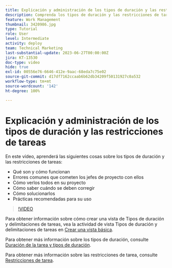 ```yaml
---
title: Explicación y administración de los tipos de duración y las restricciones de tareas
description: Comprenda los tipos de duración y las restricciones de tareas, y aprenda a asegurarse de que los tiene configurados correctamente en sus proyectos.
feature: Work Management
thumbnail: 3420986.jpg
type: Tutorial
role: User
level: Intermediate
activity: deploy
team: Technical Marketing
last-substantial-update: 2023-06-27T00:00:00Z
jira: KT-13530
doc-type: video
hide: true
exl-id: 00556e76-6646-412e-9aac-68eda7c75e02
source-git-commit: d17df7162ccaab6b62db34209f50131927c0a532
workflow-type: tm+mt
source-wordcount: '142'
ht-degree: 100%

---
```


# Explicación y administración de los tipos de duración y las restricciones de tareas

En este vídeo, aprenderá las siguientes cosas sobre los tipos de duración y las restricciones de tareas:

* Qué son y cómo funcionan
* Errores comunes que cometen los jefes de proyecto con ellos
* Cómo verlos todos en su proyecto
* Cómo saber cuándo se deben corregir
* Cómo solucionarlos
* Prácticas recomendadas para su uso


>[!VIDEO](https://video.tv.adobe.com/v/3420986/?quality=12&learn=on&enablevpops)


Para obtener información sobre cómo crear una vista de Tipos de duración y delimitaciones de tareas, vea la actividad de vista Tipos de duración y delimitaciones de tareas en [Crear una vista básica](https://experienceleague.adobe.com/docs/workfront-learn/tutorials-workfront/reporting/basic-reporting/create-a-basic-view.html?lang=es).

Para obtener más información sobre los tipos de duración, consulte [Duración de la tarea y tipos de duración](https://experienceleague.adobe.com/docs/workfront/using/manage-work/tasks/task-duration-and-duration-types/task-duration-duration-type.html?lang=es).

Para obtener más información sobre las restricciones de tarea, consulte [Restricciones de tarea](https://experienceleague.adobe.com/docs/workfront/using/manage-work/tasks/task-constraints/task-constraints.html?lang=es).
